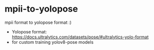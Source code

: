 # mpii-to-yolopose
mpii format to yolopose format :) 
- Yolopose format: https://docs.ultralytics.com/datasets/pose/#ultralytics-yolo-format
- for custom training yolov8-pose models
